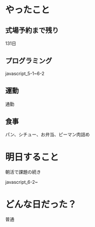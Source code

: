 # やったこと

## 式場予約まで残り

131日

## プログラミング

javascript_5-1~6-2

## 運動

通勤

## 食事

パン、シチュー、お弁当、ピーマン肉詰め

# 明日すること

朝活で課題の続き

javascript_6-2~

# どんな日だった？

普通
